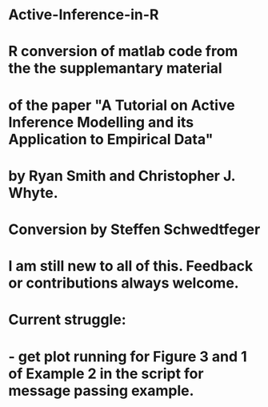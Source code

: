 # Active-Inference-in-R

# R conversion of matlab code from the the supplemantary material
# of the paper "A Tutorial on Active Inference Modelling and its Application to Empirical Data" 
# by Ryan Smith and Christopher J. Whyte.

# Conversion by Steffen Schwedtfeger

# I am still new to all of this. Feedback or contributions always welcome.


# Current struggle: 
# - get plot running for Figure 3 and 1 of Example 2 in the script for message passing example. 

